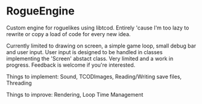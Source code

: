 # RogueEngine
Custom engine for roguelikes using libtcod. Entirely 'cause I'm too lazy to rewrite or copy a load of code for every new idea.

Currently limited to drawing on screen, a simple game loop, small debug bar and user input. User input is designed to be handled in classes implementing the 'Screen' abstact class. Very limited and a work in progress. Feedback is welcome if you're interested.

Things to implement:
	Sound,
	TCODImages,
	Reading/Writing save files,
	Threading

Things to improve:
	Rendering,
	Loop Time Management
